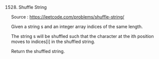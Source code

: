 1528. Shuffle String

Source : https://leetcode.com/problems/shuffle-string/

Given a string s and an integer array indices of the same length.

The string s will be shuffled such that the character at the ith position moves to indices[i] in the shuffled string.

Return the shuffled string.